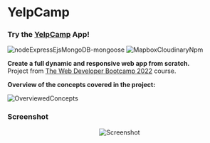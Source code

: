 # YelpCamp

###  Try the [YelpCamp](https://radiant-forest-08202.herokuapp.com/) App!

![nodeExpressEjsMongoDB-mongoose](https://user-images.githubusercontent.com/49698792/182192502-9fe9a7a9-adea-4145-a73f-a73e6dde4930.png)
![MapboxCloudinaryNpm](https://user-images.githubusercontent.com/49698792/182190109-4ed066d6-ff09-4e36-aa75-348ee720514d.png)

**Create a full dynamic and responsive web app from scratch.**<br>
Project from [The Web Developer Bootcamp 2022](https://www.udemy.com/course/the-web-developer-bootcamp/) course.
 
**Overview of the concepts covered in the project:**

![OverviewedConcepts](https://user-images.githubusercontent.com/49698792/182222267-9b9d699d-4340-45a8-90ef-f09f9d966382.png)

### Screenshot
 
 <p align="center">
  <img src="https://user-images.githubusercontent.com/49698792/182184871-f109af62-56f1-4079-a094-0ab738fa37ff.PNG" alt="Screenshot">
</p>
 

